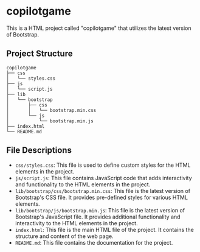 # copilotgame

This is a HTML project called "copilotgame" that utilizes the latest version of Bootstrap.

## Project Structure

```
copilotgame
├── css
│   └── styles.css
├── js
│   └── script.js
├── lib
│   └── bootstrap
│       ├── css
│       │   └── bootstrap.min.css
│       └── js
│           └── bootstrap.min.js
├── index.html
└── README.md
```

## File Descriptions

- `css/styles.css`: This file is used to define custom styles for the HTML elements in the project.
- `js/script.js`: This file contains JavaScript code that adds interactivity and functionality to the HTML elements in the project.
- `lib/bootstrap/css/bootstrap.min.css`: This file is the latest version of Bootstrap's CSS file. It provides pre-defined styles for various HTML elements.
- `lib/bootstrap/js/bootstrap.min.js`: This file is the latest version of Bootstrap's JavaScript file. It provides additional functionality and interactivity to the HTML elements in the project.
- `index.html`: This file is the main HTML file of the project. It contains the structure and content of the web page.
- `README.md`: This file contains the documentation for the project.
